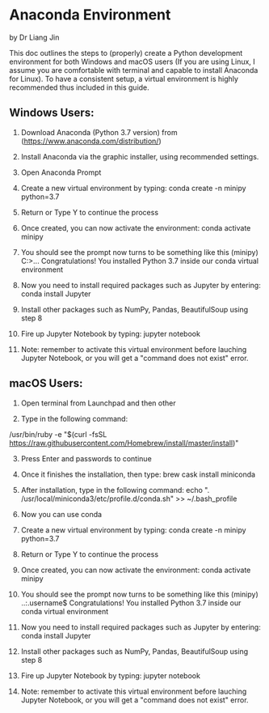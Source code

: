 # Anaconda Environment
by Dr Liang Jin

This doc outlines the steps to (properly) create a Python development environment for both Windows and macOS users (If you are using Linux, I assume you are comfortable with terminal and capable to install Anaconda for Linux). To have a consistent setup, a virtual environment is highly recommended thus included in this guide.

## Windows Users:

1. Download Anaconda (Python 3.7 version) from (https://www.anaconda.com/distribution/)

2. Install Anaconda via the graphic installer, using recommended settings.

3. Open Anaconda Prompt

4. Create a new virtual environment by typing: conda create -n minipy python=3.7

5. Return or Type Y to continue the process

6. Once created, you can now activate the environment: conda activate minipy

7. You should see the prompt now turns to be something like this (minipy) C:>... Congratulations! You installed Python 3.7 inside our conda virtual environment

8. Now you need to install required packages such as Jupyter by entering: conda install Jupyter

9. Install other packages such as NumPy, Pandas, BeautifulSoup using step 8

10. Fire up Jupyter Notebook by typing: jupyter notebook

11. Note: remember to activate this virtual environment before lauching Jupyter Notebook, or you will get a "command does not exist" error.

## macOS Users:

1. Open terminal from Launchpad and then other

2. Type in the following command: 

/usr/bin/ruby -e "$(curl -fsSL https://raw.githubusercontent.com/Homebrew/install/master/install)"

3. Press Enter and passwords to continue

4. Once it finishes the installation, then type: brew cask install miniconda


5. After installation, type in the following command:
echo ". /usr/local/miniconda3/etc/profile.d/conda.sh" >> ~/.bash_profile

6. Now you can use conda

7. Create a new virtual environment by typing: conda create -n minipy python=3.7

8. Return or Type Y to continue the process

9. Once created, you can now activate the environment: conda activate minipy

10. You should see the prompt now turns to be something like this (minipy) ..:.username$ Congratulations! You installed Python 3.7 inside our conda virtual environment

11. Now you need to install required packages such as Jupyter by entering: conda install Jupyter

12. Install other packages such as NumPy, Pandas, BeautifulSoup using step 8

13. Fire up Jupyter Notebook by typing: jupyter notebook

14. Note: remember to activate this virtual environment before lauching Jupyter Notebook, or you will get a "command does not exist" error.
